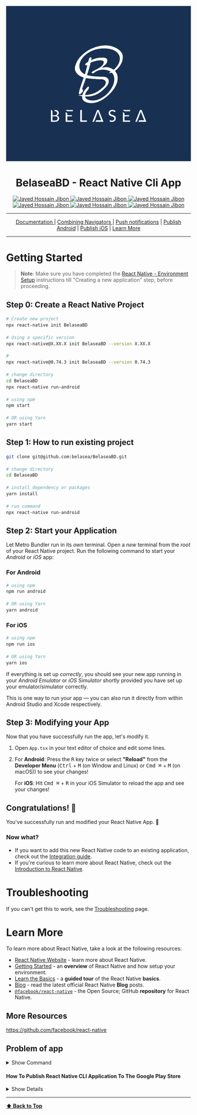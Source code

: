 
<img src="./src/assets/icon/logo.png" id='header'>

<h1 align="center">BelaseaBD - React Native Cli App</h1>

<div align="center">
<!-- Gmail Account -->
<a href="mailto:jayed.swe@gmail.com">
<img src='https://img.shields.io/badge/Gmail-D14836?style=for-the-badge&logo=gmail&logoColor=white'
alt='Jayed Hossain Jibon'
/>
</a>
<a href="tel:+8801987132107">
<img
src='https://img.shields.io/badge/WhatsApp-25D366?style=for-the-badge&logo=whatsapp&logoColor=white'
alt='Jayed Hossain Jibon'
/>
<a href="#" target="_blank">
<img
src='https://img.shields.io/badge/website-000000?style=for-the-badge&logo=About.me&logoColor=white'
alt='Jayed Hossain Jibon'
/>
</a>
<a href="https://www.facebook.com/jibon969" target="_blank">
<img
src='https://img.shields.io/badge/Facebook-1877F2?style=for-the-badge&logo=facebook&logoColor=white'
alt='Jayed Hossain Jibon'
/>

<a href="https://www.linkedin.com/in/jibon969/" target="_blank">
<img
src='https://img.shields.io/badge/LinkedIn-0077B5?style=for-the-badge&logo=linkedin&logoColor=white'
alt='Jayed Hossain Jibon'
/>
</a>
<a href="https://github.com/jibon969" target="_blank">
<img
src='https://img.shields.io/badge/GitHub-100000?style=for-the-badge&logo=github&logoColor=white'
alt='Jayed Hossain Jibon'
/>
</a>
</div>

<hr/>

<div align="center">
        <a href="https://reactnative.dev/" target="_blank">Documentation
        </a>
        |
        <a href="https://blog.deversity.com/2021/10/combining-drawer-tab-and-stack.html" target="_blank">Combining Navigators </a>
        |
        <a href="https://medium.com/enappd/firebase-push-notifications-in-react-native-apps-d9f60726ce9c" target="_blank">Push notifications</a>
        |
        <a href="https://www.notjust.dev/blog/2022-06-30-how-to-publish-react-native-cli-app-to-google-play-store" target="_blank">Publish Android</a>
        |
        <a href="https://www.notjust.dev/blog/2022-06-29-how-to-publish-react-native-cli-app-to-apple-app-store" target="_blank">Publish iOS</a>
        |
        <a href="#" target="_blank">Learn More</a>
</div>
<hr/>


# Getting Started

>**Note**: Make sure you have completed the [React Native - Environment Setup](https://reactnative.dev/docs/environment-setup) instructions till "Creating a new application" step, before proceeding.

## Step 0: Create a React Native Project

```bash
# Create new project
npx react-native init BelaseaBD

# Using a specific version
npx react-native@X.XX.X init BelaseaBD --version X.XX.X

#
npx react-native@0.74.3 init BelaseaBD --version 0.74.3

# change directory
cd BelaseaBD
npx react-native run-android

# using npm
npm start

# OR using Yarn
yarn start
```

## Step 1: How to run existing project
```bash
git clone git@github.com:belasea/BelaseaBD.git

# change directory
cd BelaseaBD

# install dependency or packages
yarn install

# run command
npx react-native run-android
```

## Step 2: Start your Application

Let Metro Bundler run in its _own_ terminal. Open a _new_ terminal from the _root_ of your React Native project. Run the following command to start your _Android_ or _iOS_ app:

### For Android

```bash
# using npm
npm run android

# OR using Yarn
yarn android
```

### For iOS

```bash
# using npm
npm run ios

# OR using Yarn
yarn ios
```

If everything is set up _correctly_, you should see your new app running in your _Android Emulator_ or _iOS Simulator_ shortly provided you have set up your emulator/simulator correctly.

This is one way to run your app — you can also run it directly from within Android Studio and Xcode respectively.

## Step 3: Modifying your App

Now that you have successfully run the app, let's modify it.

1. Open `App.tsx` in your text editor of choice and edit some lines.
2. For **Android**: Press the <kbd>R</kbd> key twice or select **"Reload"** from the **Developer Menu** (<kbd>Ctrl</kbd> + <kbd>M</kbd> (on Window and Linux) or <kbd>Cmd ⌘</kbd> + <kbd>M</kbd> (on macOS)) to see your changes!

   For **iOS**: Hit <kbd>Cmd ⌘</kbd> + <kbd>R</kbd> in your iOS Simulator to reload the app and see your changes!

## Congratulations! :tada:

You've successfully run and modified your React Native App. :partying_face:

### Now what?

- If you want to add this new React Native code to an existing application, check out the [Integration guide](https://reactnative.dev/docs/integration-with-existing-apps).
- If you're curious to learn more about React Native, check out the [Introduction to React Native](https://reactnative.dev/docs/getting-started).

# Troubleshooting

If you can't get this to work, see the [Troubleshooting](https://reactnative.dev/docs/troubleshooting) page.

# Learn More

To learn more about React Native, take a look at the following resources:

- [React Native Website](https://reactnative.dev) - learn more about React Native.
- [Getting Started](https://reactnative.dev/docs/environment-setup) - an **overview** of React Native and how setup your environment.
- [Learn the Basics](https://reactnative.dev/docs/getting-started) - a **guided tour** of the React Native **basics**.
- [Blog](https://reactnative.dev/blog) - read the latest official React Native **Blog** posts.
- [`@facebook/react-native`](https://github.com/facebook/react-native) - the Open Source; GitHub **repository** for React Native.


## More Resources
https://github.com/facebook/react-native


## Problem of app
<details>
<summary style="cursor:pointer">Show Command</summary>

```bash
# Command Here
https://reactnative.dev/docs/more-resources

# ViewPropTypes will be removed from React Native
https://stackoverflow.com/questions/71702392/viewproptypes-will-be-removed-from-react-native-migrate-to-viewproptypes-export


# If all the above didn't work for you try removing cache from .gradle global folder Try the following

rm -rf ~/.gradle/caches
react-native run-android

# If didn't work, the below worked perfectly for me
rm -rf ~/.gradle
react-native run-android

# Reanimated Plugin Problem > added this line to babel con
module.exports = {
  presets: ['module:metro-react-native-babel-preset'],
  plugins: ['react-native-reanimated/plugin'],
};

```
</details>

#### How To Publish React Native CLI Application To The Google Play Store
<details>
<summary style="cursor:pointer">Show Details</summary>

```bash
# Read this documentation
https://www.notjust.dev/blog/2022-06-30-how-to-publish-react-native-cli-app-to-google-play-store

```
</details>

---
**[⬆ Back to Top](#header)**